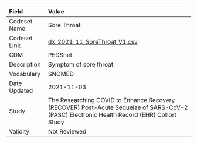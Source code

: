 |Field        |Value                                                                                                                                    |
|:------------|:----------------------------------------------------------------------------------------------------------------------------------------|
|Codeset Name |Sore Throat                                                                                                                              |
|Codeset Link |[dx_2021_11_SoreThroat_V1.csv](https://github.com/PEDSnet/Variable-Dictionary/blob/main/conditions/dx_2021_11_SoreThroat_V1.csv.csv)     |
|CDM          |PEDSnet                                                                                                                                  |
|Description  |Symptom of sore throat                                                                                                                   |
|Vocabulary   |SNOMED                                                                                                                                   |
|Date Updated |2021-11-03                                                                                                                               |
|Study        |The Researching COVID to Enhance Recovery (RECOVER) Post-Acute Sequelae of SARS-CoV-2 (PASC) Electronic Health Record (EHR) Cohort Study |
|Validity     |Not Reviewed                                                                                                                             |
